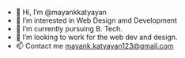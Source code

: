 - 👋 Hi, I’m @mayankkatyayan
- 👀 I’m interested in Web Design amd Development
- 🌱 I’m currently pursuing B. Tech.
- 💞️ I’m looking to work for the web dev and design.
- 📫 Contact me mayank.katyayan123@gmail.com

<!---
mayankkatyayan/mayankkatyayan is a ✨ special ✨ repository because its `README.md` (this file) appears on your GitHub profile.
You can click the Preview link to take a look at your changes.
--->
